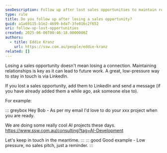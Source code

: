 ```yaml
---
seoDescription: Follow up after lost sales opportunities to maintain relationships, gather feedback, and convert prospects into future clients. Learn best practices for post-rejection communication.
type: rule
title: Do you follow up after losing a sales opportunity?
guid: a1a69115-b1e2-4699-bda7-3fe016c2f652
uri: follow-up-lost-opportunities
created: 2025-06-06T00:46:18.0000000Z
authors:
  - title: Eddie Kranz
    url: https://ssw.com.au/people/eddie-kranz
related: []
---
```


Losing a sales opportunity doesn't mean losing a connection. Maintaining relationships is key as it can lead to future work. A great, low-pressure way to stay in touch is via LinkedIn.

<!--endintro-->

If you lost a sales opportunity, add them to LinkedIn and send a message (if you have already added them a while ago, ask someone else to).

For example:

::: greybox
Hey Bob - As per my email I'd love to do your xxx project when you are ready.

We are doing some really cool AI projects these days.
<https://www.ssw.com.au/consulting?tag=AI-Development>

Let's keep in touch in the meantime.
:::
::: good
Good example - Low pressure, no sales pitch, just a reminder.
:::
